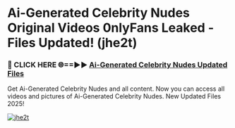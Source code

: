 # Ai-Generated Celebrity Nudes Original Videos 0nlyFans Leaked - Files Updated! (jhe2t)

<h3>🔴 CLICK HERE 🌐==►► <a href="https://tinyurl.com/52m3yx9h" rel="nofollow">Ai-Generated Celebrity Nudes Updated Files</a></h3>

Get Ai-Generated Celebrity Nudes and all content. Now you can access all videos and pictures of Ai-Generated Celebrity Nudes. New Updated Files 2025!

[![jhe2t](https://i.imgur.com/TnHtlc8.gif)](https://tinyurl.com/52m3yx9h)

